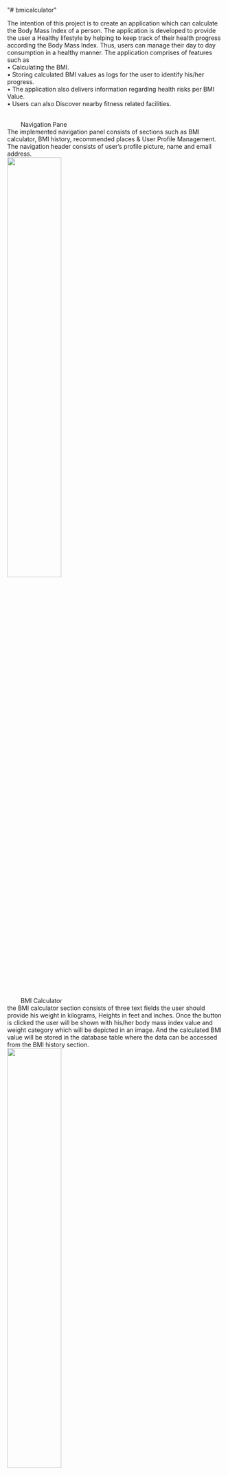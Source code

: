 "# bmicalculator" 

The intention of this project is to create an application which can calculate the Body Mass Index of a person.
The application is developed to provide the user a Healthy lifestyle by helping to keep track of their health progress according the Body Mass Index. Thus, users can manage their day to day consumption in a healthy manner.
 The application comprises of features such as <br>
•	Calculating the BMI.<br>
•	Storing calculated BMI values as logs for the user to identify his/her progress. <br>
•	The application also delivers information regarding health risks per BMI Value.<br>
•	Users can also Discover nearby fitness related facilities.<br>

<br>
   &nbsp; &nbsp;  &nbsp; &nbsp;   Navigation Pane<br>
The implemented navigation panel consists of sections such as BMI calculator, BMI history, recommended places & User Profile Management.
The navigation header consists of user’s profile picture, name and email address.<br>


<img src="https://raw.githubusercontent.com/iamshz97/AndroidBMICalculator/master/screenshots/navbar.png" height="50%">

<br>
  &nbsp; &nbsp;  &nbsp; &nbsp;  BMI Calculator<br>
the BMI calculator section consists of three text fields the user should provide his weight in kilograms, Heights in feet and inches.  Once the button is clicked the user will be shown with his/her body mass index value and weight category which will be depicted in an image. And the calculated BMI value will be stored in the  database table  where the data can be accessed from the BMI history section.<br>

<img src="https://raw.githubusercontent.com/iamshz97/AndroidBMICalculator/master/screenshots/bmical.png" height="50%">
<br>
  &nbsp; &nbsp;  &nbsp; &nbsp;  BMI History<br>
This section consists of users BMI history,  the user can keep track of his or her BMI progress and try to improve their Healthy lifestyle. A clear all button is available  in order to delete all records.<br>

<img src="https://raw.githubusercontent.com/iamshz97/AndroidBMICalculator/master/screenshots/bmicalhis.png" height="50%">

<br>
  &nbsp; &nbsp;  &nbsp; &nbsp;  Nearby GYM’s<br>
Hear the user can check  Closer by GYMs  available by providing his location by approving the app to get permission to get to know the user’s location.<br>

<img src="https://raw.githubusercontent.com/iamshz97/AndroidBMICalculator/master/screenshots/loc.png" height="50%">
<img src="https://raw.githubusercontent.com/iamshz97/AndroidBMICalculator/master/screenshots/loc2.png" height="50%">

<br>
  &nbsp; &nbsp;  &nbsp; &nbsp;  Manage User Profile<br>
Here the user could provide the name and email address which will be saved in the shared preference and will update the navigation panel header where the users name and email can be identified.<br>

<img src="https://raw.githubusercontent.com/iamshz97/AndroidBMICalculator/master/screenshots/bmiuser.png" height="50%">

<br>
